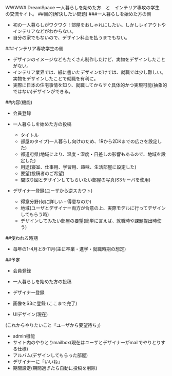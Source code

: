 WWWW# DreamSpace
一人暮らしを始めた方　と　インテリア専攻の学生　の交流サイト。
##目的(解決したい問題)
###一人暮らしを始めた方の側
  - 初の一人暮らしがワクワク！部屋をおしゃれにしたい。しかしレイアウトやインテリアなどがわからない。
  - 自分の家でもないので、デザイン料金を払うまでもない。

###インテリア専攻学生の側
  - デザインのイメージなどもたくさん制作したけど、実物をデザインしたことがない。
  - インテリア業界では、紙に書いたデザインだけでは、就職では少し難しい。実物をデザインしたことで就職を有利に。
  - 実際に日本の住宅事情を知り、就職してからすぐ具体的かつ実現可能(抽象的ではない)デザインができる。

##内容(機能)
  - 会員登録
  - 一人暮らしを始めた方の投稿
    - タイトル
    - 部屋のタイプ(一人暮らし向けのため、1Rから2DKまでの広さを設定した)
    - 都道府県(地域により、温度・湿度・日差しの影響もあるので、地域を設定した)
    - 用途(寝室、仕事用、学習用、趣味、生活部屋に設定した)
    - 要望(投稿者のご希望)
    - 間取り図とデザインしてもらいたい部屋の写真(S3サーバを使用)

  - デザイナー登録(ユーザから逆スカウト)
    - 得意分野(何に詳しい・得意なのか)
    - 地域(ユーザとデザイナー両方が合意の上、実際モデルに行ってデザインしてもらう時)
    - デザインしてみたい部屋の要望(簡単に言えば、就職時や課題提出時使う)

##使われる時期
  - 毎年の1-4月と8-11月(主に卒業・進学・就職時期の想定)

##予定
  - 会員登録
  - 一人暮らしを始めた方の投稿
  - デザイナー登録
  - 画像をS3に登録
  (ここまで完了)

  - UIデザイン(現在)

  (これからやりたいこと「ユーザから要望待ち」)
  - admin機能
  - サイト内のやりとりmailbox(現在はユーザとデザイナーがmailでやりとりする仕様)
  - アルバム(デザインしてもらった部屋)
  - デザイナーに「いいね」
  - 期間設定(期間過ぎたら自動に投稿を削除)
